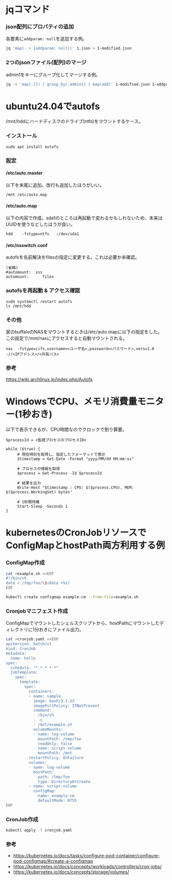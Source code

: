 # jqコマンド
### json配列にプロパティの追加
各要素に`addparam: null`を追加する例。
```bash
jq 'map(. + {addparam: null})' 1.json > 1-modified.json
```

### 2つのjsonファイル(配列)のマージ
admin1をキーにグループ化してマージする例。
```bash
jq -s 'map(.[]) | group_by(.admin1) | map(add)' 1-modified.json 1-addparam.json > 1-merged.json
```

# ubuntu24.04でautofs
/mnt/hddにハードディスクのドライブ(ntfs)をマウントするケース。

### インストール
  ```
  sudo apt install autofs
  ```
### 設定
#### /etc/auto.master
以下を末尾に追加。改行も追加したほうがいい。
  ```
  /mnt /etc/auto.map

  ```

#### /etc/auto.map
以下の内容で作成。sda1のところは再起動で変わるかもしれないため、本来はUUIDを使うなどしたほうが良い。
   ```
   hdd    -fstype=ntfs   :/dev/sda1
   ```

#### /etc/nsswitch.conf
autofsを名前解決をfilesの指定に変更する。これは必要か未確認。
  ```
  (省略)
  #automount:  sss
  automount:      files
  ```

### autofsを再起動 & アクセス確認
  ```
  sudo systemctl restart autofs
  ls /mnt/hdd
  ```

### その他
家のbuffaloのNASをマウントするときは/etc/auto.mapに以下の指定をした。  
この設定で/mnt/nasにアクセスすると自動マウントされる。
  ```
  nas  -fstype=cifs,username=<ユーザ名>,password=<パスワード>,vers=1.0 ://<IPアドレス>/<共有パス>
  ```
### 参考
https://wiki.archlinux.jp/index.php/Autofs

  
  
# WindowsでCPU、メモリ消費量モニター(1秒おき)
以下で表示できるが、CPU時間なのでクロックで割り算要。

```
$processId = <監視プロセスのプロセスID>

while ($true) {
     # 現在時刻を取得し、指定したフォーマットで表示
     $timestamp = Get-Date -Format "yyyy/MM/dd HH:mm:ss"

     # プロセスの情報を取得
     $process = Get-Process -Id $processId

     # 結果を出力
     Write-Host "$timestamp : CPU: $($process.CPU), MEM: $($process.WorkingSet) bytes"

     # 1秒間待機
     Start-Sleep -Seconds 1
}
```

# kubernetesのCronJobリソースでConfigMapとhostPath両方利用する例
### ConfigMap作成
```bash
cat >example.sh <<EOF
#!/bin/sh
date > /tmp/foo/\$(date +%s)
EOF

kubectl create configmap example-cm --from-file=example.sh
```

### Cronjobマニフェスト作成
ConfigMapでマウントしたシェルスクリプトから、hostPathにマウントしたディレクトリに1分おきにファイル出力。
```bash
cat >cronjob.yaml <<EOF
apiVersion: batch/v1
kind: CronJob
metadata:
  name: hello
spec:
  schedule: "* * * * *"
  jobTemplate:
    spec:
      template:
        spec:
          containers:
          - name: sample
            image: bash/3.1.23
            imagePullPolicy: IfNotPresent
            command:
            - /bin/sh
            - -c
            - /mnt/example.sh
            volumeMounts:
            - name: log-volume
              mountPath: /tmp/foo
              readOnly: false
            - name: script-volume
              mountPath: /mnt
          restartPolicy: OnFailure
          volumes:
          - name: log-volume
            hostPath:
              path: /tmp/foo
              type: DirectoryOrCreate
          - name: script-volume
            configMap:
              name: example-cm
              defaultMode: 0755
EOF
```
### CronJob作成
```bash
kubectl apply -f cronjob.yaml
```

### 参考
- https://kubernetes.io/docs/tasks/configure-pod-container/configure-pod-configmap/#create-a-configmap
- https://kubernetes.io/docs/concepts/workloads/controllers/cron-jobs/
- https://kubernetes.io/docs/concepts/storage/volumes/
